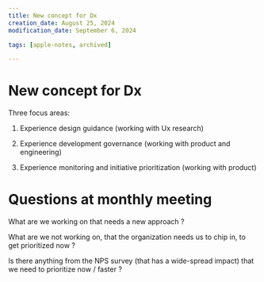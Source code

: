 ```yaml
---
title: New concept for Dx
creation_date: August 25, 2024
modification_date: September 6, 2024

tags: [apple-notes, archived]

---
```



# New concept for Dx

Three focus areas:

1. Experience design guidance (working with Ux research)

2. Experience development governance (working with product and engineering)

3. Experience monitoring and initiative prioritization (working with product) 

# Questions at monthly meeting

What are we working on that needs a new approach ?

What are we not working on, that the organization needs us to chip in, to get prioritized now ?

Is there anything from the NPS survey  (that has a wide-spread impact) that we need to prioritize now / faster ?
